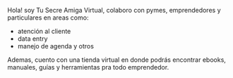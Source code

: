 Hola! soy Tu Secre Amiga Virtual, colaboro con pymes, emprendedores y particulares en areas como:

- atención al cliente
- data entry
- manejo de agenda y otros

Ademas, cuento con una tienda virtual en donde podrás encontrar ebooks, manuales, guías y herramientas pra todo emprendedor.
